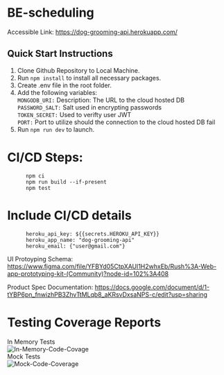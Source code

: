 # BE-scheduling

Accessible Link:
https://dog-grooming-api.herokuapp.com/

## Quick Start Instructions
  1. Clone Github Repository to Local Machine.
  2. Run `npm install` to install all necessary packages.
  3. Create .env file in the root folder.
  4. Add the following variables:    
          `MONGODB_URI:`        Description: The URL to the cloud hosted DB  
          `PASSWORD_SALT:`      Salt used in encrypting passwords  
          `TOKEN_SECRET:`       Used to verifty user JWT  
          `PORT:`               Port to utilize should the connection to the cloud hosted DB fail
  5. Run `npm run dev` to launch.

# CI/CD Steps:
          npm ci
          npm run build --if-present
          npm test

# Include CI/CD details
          heroku_api_key: ${{secrets.HEROKU_API_KEY}}
          heroku_app_name: "dog-grooming-api"
          heroku_email: {"user@gmail.com"}

 UI Protoyping Schema:
https://www.figma.com/file/YFBYd05CtpXAUl1H2whxEb/Rush%3A-Web-app-prototyping-kit-(Community)?node-id=102%3A408

Product Spec Documentation:
https://docs.google.com/document/d/1-tYBP6pn_fnwizhPB3ZhvTtMLqb8_aKRsvDxsaNPS-c/edit?usp=sharing

# Testing Coverage Reports
In Memory Tests  
![In-Memory-Code-Covage](https://user-images.githubusercontent.com/91435899/170849346-31e03fe4-dae9-43dd-89f2-1bb9bec9787b.png)  
Mock Tests  
![Mock-Code-Coverage](https://user-images.githubusercontent.com/74291980/162647492-b4ae9cc9-0118-4f10-8c76-60d5583747f1.PNG)  
